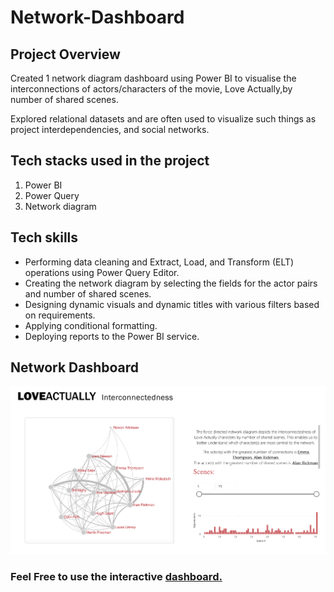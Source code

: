# Network-Dashboard

## Project Overview

Created 1 network diagram dashboard using Power BI to visualise the interconnections of actors/characters of the movie, Love Actually,by number of shared scenes.

Explored relational datasets and are often used to visualize such things as project interdependencies, and social networks. 

## Tech stacks used in the project
1. Power BI
2. Power Query
3. Network diagram


## Tech skills
* Performing data cleaning and Extract, Load, and Transform (ELT) operations using Power Query Editor.
* Creating the network diagram by selecting the fields for the actor pairs and number of shared scenes. 
* Designing dynamic visuals and dynamic titles with various filters based on requirements.
* Applying conditional formatting.
* Deploying reports to the Power BI service.


## Network Dashboard
![LOVEACTUALLY Interconnectedness.png](https://github.com/PennyLi123/Network-Dashboard/blob/main/LOVEACTUALLY%20Interconnectedness.png)

### Feel Free to use the interactive [dashboard.](https://app.powerbi.com/view?r=eyJrIjoiM2MxOWY1YWMtZDMxNy00ZWViLWFlNmEtNjczYWVkZmFkZTIwIiwidCI6IjMxNjIzZjJjLWQ0ZTMtNDYwOS1iNTkzLWMzNjVkN2I3YmExZiJ9)

